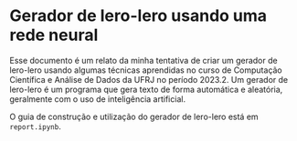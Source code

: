 # Gerador de lero-lero usando uma rede neural

Esse documento é um relato da minha tentativa de criar um gerador de lero-lero usando algumas técnicas aprendidas no curso de
Computação Científica e Análise de Dados da UFRJ no período 2023.2. Um gerador de lero-lero é um programa que gera texto de forma
automática e aleatória, geralmente com o uso de inteligência artificial.

O guia de construção e utilização do gerador de lero-lero está em `report.ipynb`.
